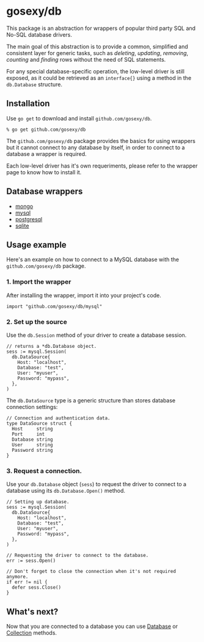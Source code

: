 # gosexy/db

This package is an abstraction for wrappers of popular third party SQL and No-SQL database drivers.

The main goal of this abstraction is to provide a common, simplified and consistent layer for generic tasks,
such as *deleting*, *updating*, *removing*, *counting* and *finding* rows without the need of SQL statements.

For any special database-specific operation, the low-level driver is still exposed, as it could be retrieved
as an ``interface{}`` using a method in the ``db.Database`` structure.

## Installation

Use ``go get`` to download and install ``github.com/gosexy/db``.

    % go get github.com/gosexy/db

The ``github.com/gosexy/db`` package provides the basics for using wrappers but it cannot connect to any
database by itself, in order to connect to a database a wrapper is required.

Each low-level driver has it's own requeriments, please refer to the wrapper page to know how to install it.

## Database wrappers

* [mongo](/db/wrappers/mongo)
* [mysql](/db/wrappers/mysql)
* [postgresql](/db/wrappers/postgresql)
* [sqlite](/db/wrappers/sqlite)

## Usage example

Here's an example on how to connect to a MySQL database with the ``github.com/gosexy/db`` package.

### 1. Import the wrapper

After installing the wrapper, import it into your project's code.

    import "github.com/gosexy/db/mysql"

### 2. Set up the source

Use the ``db.Session`` method of your driver to create a database session.


    // returns a *db.Database object.
    sess := mysql.Session(
      db.DataSource{
        Host: "localhost",
        Database: "test",
        User: "myuser",
        Password: "mypass",
      },
    )

The ``db.DataSource`` type is a generic structure than stores database connection settings:

    // Connection and authentication data.
    type DataSource struct {
      Host     string
      Port     int
      Database string
      User     string
      Password string
    }

### 3. Request a connection.

Use your ``db.Database`` object (``sess``) to request the driver to connect to a database using its
``db.Database.Open()`` method.

    // Setting up database.
    sess := mysql.Session(
      db.DataSource{
        Host: "localhost",
        Database: "test",
        User: "myuser",
        Password: "mypass",
      },
    )

    // Requesting the driver to connect to the database.
    err := sess.Open()

    // Don't forget to close the connection when it's not required anymore.
    if err != nil {
      defer sess.Close()
    }

## What's next?

Now that you are connected to a database you can use [Database](/db/database) or [Collection](/db/collection) methods.
